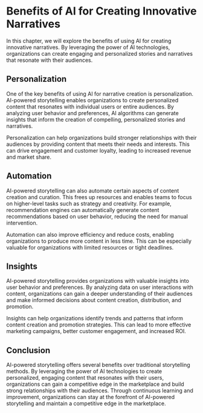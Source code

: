Benefits of AI for Creating Innovative Narratives
===================================================================================================

In this chapter, we will explore the benefits of using AI for creating innovative narratives. By leveraging the power of AI technologies, organizations can create engaging and personalized stories and narratives that resonate with their audiences.

Personalization
---------------

One of the key benefits of using AI for narrative creation is personalization. AI-powered storytelling enables organizations to create personalized content that resonates with individual users or entire audiences. By analyzing user behavior and preferences, AI algorithms can generate insights that inform the creation of compelling, personalized stories and narratives.

Personalization can help organizations build stronger relationships with their audiences by providing content that meets their needs and interests. This can drive engagement and customer loyalty, leading to increased revenue and market share.

Automation
----------

AI-powered storytelling can also automate certain aspects of content creation and curation. This frees up resources and enables teams to focus on higher-level tasks such as strategy and creativity. For example, recommendation engines can automatically generate content recommendations based on user behavior, reducing the need for manual intervention.

Automation can also improve efficiency and reduce costs, enabling organizations to produce more content in less time. This can be especially valuable for organizations with limited resources or tight deadlines.

Insights
--------

AI-powered storytelling provides organizations with valuable insights into user behavior and preferences. By analyzing data on user interactions with content, organizations can gain a deeper understanding of their audiences and make informed decisions about content creation, distribution, and promotion.

Insights can help organizations identify trends and patterns that inform content creation and promotion strategies. This can lead to more effective marketing campaigns, better customer engagement, and increased ROI.

Conclusion
----------

AI-powered storytelling offers several benefits over traditional storytelling methods. By leveraging the power of AI technologies to create personalized, engaging content that resonates with their users, organizations can gain a competitive edge in the marketplace and build strong relationships with their audiences. Through continuous learning and improvement, organizations can stay at the forefront of AI-powered storytelling and maintain a competitive edge in the marketplace.

